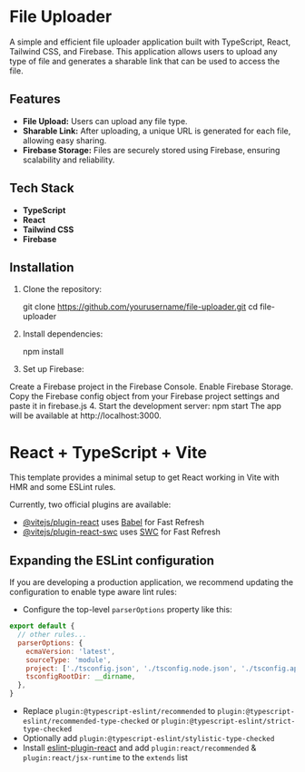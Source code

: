# File Uploader

A simple and efficient file uploader application built with TypeScript, React, Tailwind CSS, and Firebase. This application allows users to upload any type of file and generates a sharable link that can be used to access the file.

## Features

- **File Upload:** Users can upload any file type.
- **Sharable Link:** After uploading, a unique URL is generated for each file, allowing easy sharing.
- **Firebase Storage:** Files are securely stored using Firebase, ensuring scalability and reliability.

## Tech Stack

- **TypeScript**
- **React** 
- **Tailwind CSS**
- **Firebase**

## Installation

1. Clone the repository:

   git clone https://github.com/yourusername/file-uploader.git
   cd file-uploader
2. Install dependencies:
   
   npm install
3. Set up Firebase:

  Create a Firebase project in the Firebase Console.
  Enable Firebase Storage.
  Copy the Firebase config object from your Firebase project settings and paste it in firebase.js
4. Start the development server:
  npm start
  The app will be available at http://localhost:3000.


  
# React + TypeScript + Vite

This template provides a minimal setup to get React working in Vite with HMR and some ESLint rules.

Currently, two official plugins are available:

- [@vitejs/plugin-react](https://github.com/vitejs/vite-plugin-react/blob/main/packages/plugin-react/README.md) uses [Babel](https://babeljs.io/) for Fast Refresh
- [@vitejs/plugin-react-swc](https://github.com/vitejs/vite-plugin-react-swc) uses [SWC](https://swc.rs/) for Fast Refresh

## Expanding the ESLint configuration

If you are developing a production application, we recommend updating the configuration to enable type aware lint rules:

- Configure the top-level `parserOptions` property like this:

```js
export default {
  // other rules...
  parserOptions: {
    ecmaVersion: 'latest',
    sourceType: 'module',
    project: ['./tsconfig.json', './tsconfig.node.json', './tsconfig.app.json'],
    tsconfigRootDir: __dirname,
  },
}
```

- Replace `plugin:@typescript-eslint/recommended` to `plugin:@typescript-eslint/recommended-type-checked` or `plugin:@typescript-eslint/strict-type-checked`
- Optionally add `plugin:@typescript-eslint/stylistic-type-checked`
- Install [eslint-plugin-react](https://github.com/jsx-eslint/eslint-plugin-react) and add `plugin:react/recommended` & `plugin:react/jsx-runtime` to the `extends` list
